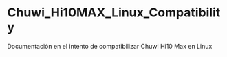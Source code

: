 # Chuwi_Hi10MAX_Linux_Compatibility
Documentación en el intento de compatibilizar Chuwi Hi10 Max en Linux
